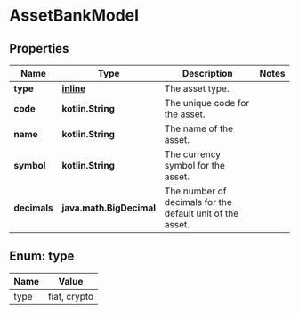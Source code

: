 
# AssetBankModel

## Properties
Name | Type | Description | Notes
------------ | ------------- | ------------- | -------------
**type** | [**inline**](#Type) | The asset type. | 
**code** | **kotlin.String** | The unique code for the asset. | 
**name** | **kotlin.String** | The name of the asset. | 
**symbol** | **kotlin.String** | The currency symbol for the asset. | 
**decimals** | **java.math.BigDecimal** | The number of decimals for the default unit of the asset. | 


<a name="Type"></a>
## Enum: type
Name | Value
---- | -----
type | fiat, crypto



